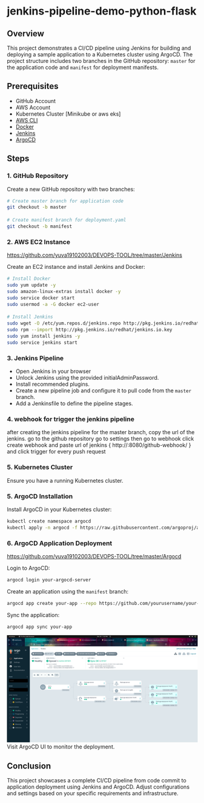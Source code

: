 
# jenkins-pipeline-demo-python-flask  

## Overview

This project demonstrates a CI/CD pipeline using Jenkins for building and deploying a sample application to a Kubernetes cluster using ArgoCD. The project structure includes two branches in the GitHub repository: `master` for the application code and `manifest` for deployment manifests.

## Prerequisites

- GitHub Account
- AWS Account
- Kubernetes Cluster [Minikube or aws eks]
- [AWS CLI](https://aws.amazon.com/cli/)
- [Docker](https://docs.docker.com/get-docker/)
- [Jenkins](https://www.jenkins.io/doc/book/installing/)
- [ArgoCD](https://argoproj.github.io/argo-cd/getting_started/)

## Steps

### 1. GitHub Repository

Create a new GitHub repository with two branches:

```bash
# Create master branch for application code
git checkout -b master

# Create manifest branch for deployment.yaml
git checkout -b manifest
```

### 2. AWS EC2 Instance

https://github.com/yuva19102003/DEVOPS-TOOL/tree/master/Jenkins

Create an EC2 instance and install Jenkins and Docker:

```bash
# Install Docker
sudo yum update -y
sudo amazon-linux-extras install docker -y
sudo service docker start
sudo usermod -a -G docker ec2-user

# Install Jenkins
sudo wget -O /etc/yum.repos.d/jenkins.repo http://pkg.jenkins.io/redhat/jenkins.repo
sudo rpm --import http://pkg.jenkins.io/redhat/jenkins.io.key
sudo yum install jenkins -y
sudo service jenkins start
```

### 3. Jenkins Pipeline

- Open Jenkins in your browser 
- Unlock Jenkins using the provided initialAdminPassword.
- Install recommended plugins.
- Create a new pipeline job and configure it to pull code from the `master` branch.
- Add a Jenkinsfile to define the pipeline stages.


### 4. webhook for trigger the jenkins pipeline

after creating the jenkins pipeline for the master branch, copy the url of the jenkins.
go to the github repository 
go to settings
then go to webhook
click create webhook and paste url of jenkins { http://<ip-of-jenkins-ec2>:8080/github-webhook/ }
and click trigger for every push request


### 5. Kubernetes Cluster

Ensure you have a running Kubernetes cluster.

### 5. ArgoCD Installation

Install ArgoCD in your Kubernetes cluster:

```bash
kubectl create namespace argocd
kubectl apply -n argocd -f https://raw.githubusercontent.com/argoproj/argo-cd/stable/manifests/install.yaml
```

### 6. ArgoCD Application Deployment

https://github.com/yuva19102003/DEVOPS-TOOL/tree/master/Argocd

Login to ArgoCD:

```bash
argocd login your-argocd-server
```

Create an application using the `manifest` branch:

```bash
argocd app create your-app --repo https://github.com/yourusername/your-repo.git --path=manifest --dest-server=https://kubernetes.default.svc --dest-namespace=default
```

Sync the application:

```bash
argocd app sync your-app
```
<img src ="/screenshots/Screenshot from 2023-12-20 19-52-32.png">
Visit ArgoCD UI to monitor the deployment.

## Conclusion

This project showcases a complete CI/CD pipeline from code commit to application deployment using Jenkins and ArgoCD. Adjust configurations and settings based on your specific requirements and infrastructure.
